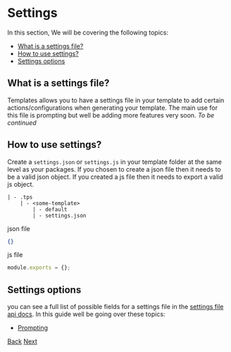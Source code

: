 # Settings

In this section, We will be covering the following topics:


<!-- START doctoc generated TOC please keep comment here to allow auto update -->
<!-- DON'T EDIT THIS SECTION, INSTEAD RE-RUN doctoc TO UPDATE -->


- [What is a settings file?](#what-is-a-settings-file)
- [How to use settings?](#how-to-use-settings)
- [Settings options](#settings-options)

<!-- END doctoc generated TOC please keep comment here to allow auto update -->


## What is a settings file?

Templates allows you to have a settings file in your template to add certain actions/configurations when generating your template. The main use for this file is prompting but well be adding more features very soon. _To be continued_

## How to use settings?

Create a `settings.json` or `settings.js` in your template folder at the same level as your packages. If you chosen to create a json file then it needs to be a valid json object. If you created a js file then it needs to export a valid js object.

    | - .tps
        | - <some-template>
            | - default
            | - settings.json

json file

```json
{}
```

js file

```js
module.exports = {};
```

## Settings options

you can see a full list of possible fields for a settings file in the [settings file api docs](../../../api/templates/settings/settings.md). In this guide well be going over these topics:

- [Prompting](./prompting.md)

[Back](../dynamic-files.md)
[Next](./prompting.md)
